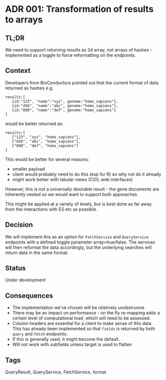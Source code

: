 # ADR 001: Transformation of results to arrays

## TL;DR
We need to support returning results as 2d array, not arrays of hashes - implemented as a toggle to force reformatting on the endpoints.

## Context
Developers from BioConductors pointed out that the current format of data returned as hashes e.g.
```
results:[
   {id:"123", "name":"xyz", genome:"homo_sapiens"},
   {id:"456", "name":"abc", genome:"homo_sapiens"},
   {id:"890", "name":"def", genome:"homo_sapiens"}
]
```
would be better returned as:
```
results:[
   ["123", "xyz", "homo_sapiens"],
   ["456", "abc", "homo_sapiens"],
   ["890", "def", "homo_sapiens"]
]
```
This would be better for several reasons:
* smaller payload
* client would probably need to do this (esp for R) so why not do it already
* might work better with tabular views (CSV, web interfaces)

However, this is not a universally desirable result - the gene documents are inherently nested so we would want to support both approaches.

This might be applied at a variety of levels, but is best done as far away from the interactions with ES etc as possible.

## Decision
We will implement this as an option for `FetchService` and `QueryService` endpoints with a defined toggle parameter array=true/false. The services will then reformat the data accordingly, but the underlying searches will return data in the same format.

## Status
Under development

## Consequences
* The implementation we've chosen will be relatively unobstrusive
* There may be an impact on performance - on the fly re-mapping adds a certain level of computational load, which will need to be assessed.
* Column headers are essential for a client to make sense of this data. This has already been implemented so that `fields` is returned by both `query` and `fetch` endpoints.
* If this is generally used, it might become the default.
* Will not work with subfields unless target is used to flatten

## Tags
QueryResult, QueryService, FetchService, format
